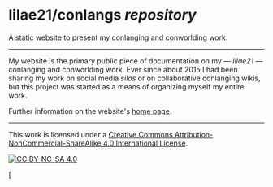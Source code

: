 # lilae21/conlangs *repository*
A static website to present my conlanging and conworlding work.

***

My website is the primary public piece of documentation on my — *lilae21* — conlanging and conworlding work. Ever since about 2015 I had been sharing my work on social media *silos* or on collaborative conlanging wikis, but this project was started as a means of organizing myself my entire work.

Further information on the website's [home page](https://lilae21.github.io/conlangs/index.htm).

***

This work is licensed under a
[Creative Commons Attribution-NonCommercial-ShareAlike 4.0 International License][cc-by-nc-sa].

[![CC BY-NC-SA 4.0][cc-by-nc-sa-image]][cc-by-nc-sa]

[cc-by-nc-sa]: http://creativecommons.org/licenses/by-nc-sa/4.0/
[cc-by-nc-sa-image]: https://licensebuttons.net/l/by-nc-sa/4.0/88x31.png
[cc-by-nc-sa-shield]: https://img.shields.io/badge/License-CC%20BY--NC--SA%204.0-lightgrey.svg
[
